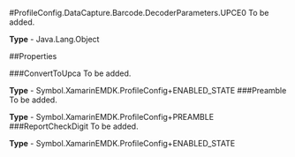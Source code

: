 #ProfileConfig.DataCapture.Barcode.DecoderParameters.UPCE0
To be added.

**Type** - Java.Lang.Object

##Properties

###ConvertToUpca
To be added.

**Type** - Symbol.XamarinEMDK.ProfileConfig+ENABLED_STATE
###Preamble
To be added.

**Type** - Symbol.XamarinEMDK.ProfileConfig+PREAMBLE
###ReportCheckDigit
To be added.

**Type** - Symbol.XamarinEMDK.ProfileConfig+ENABLED_STATE


